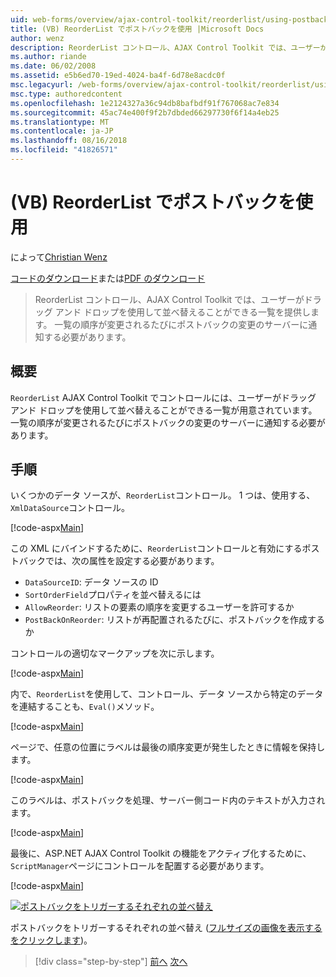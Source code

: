 ```yaml
---
uid: web-forms/overview/ajax-control-toolkit/reorderlist/using-postbacks-with-reorderlist-vb
title: (VB) ReorderList でポストバックを使用 |Microsoft Docs
author: wenz
description: ReorderList コントロール、AJAX Control Toolkit では、ユーザーがドラッグ アンド ドロップを使用して並べ替えることができる一覧を提供します。 一覧の順序が変更されるたびに、po.
ms.author: riande
ms.date: 06/02/2008
ms.assetid: e5b6ed70-19ed-4024-ba4f-6d78e8acdc0f
msc.legacyurl: /web-forms/overview/ajax-control-toolkit/reorderlist/using-postbacks-with-reorderlist-vb
msc.type: authoredcontent
ms.openlocfilehash: 1e2124327a36c94db8bafbdf91f767068ac7e834
ms.sourcegitcommit: 45ac74e400f9f2b7dbded66297730f6f14a4eb25
ms.translationtype: MT
ms.contentlocale: ja-JP
ms.lasthandoff: 08/16/2018
ms.locfileid: "41826571"
---
```

<a name="using-postbacks-with-reorderlist-vb"></a>(VB) ReorderList でポストバックを使用
====================
によって[Christian Wenz](https://github.com/wenz)

[コードのダウンロード](http://download.microsoft.com/download/9/3/f/93f8daea-bebd-4821-833b-95205389c7d0/ReorderList4.vb.zip)または[PDF のダウンロード](http://download.microsoft.com/download/2/d/c/2dc10e34-6983-41d4-9c08-f78f5387d32b/reorderlist4VB.pdf)

> ReorderList コントロール、AJAX Control Toolkit では、ユーザーがドラッグ アンド ドロップを使用して並べ替えることができる一覧を提供します。 一覧の順序が変更されるたびにポストバックの変更のサーバーに通知する必要があります。


## <a name="overview"></a>概要

`ReorderList` AJAX Control Toolkit でコントロールには、ユーザーがドラッグ アンド ドロップを使用して並べ替えることができる一覧が用意されています。 一覧の順序が変更されるたびにポストバックの変更のサーバーに通知する必要があります。

## <a name="steps"></a>手順

いくつかのデータ ソースが、`ReorderList`コントロール。 1 つは、使用する、`XmlDataSource`コントロール。

[!code-aspx[Main](using-postbacks-with-reorderlist-vb/samples/sample1.aspx)]

この XML にバインドするために、`ReorderList`コントロールと有効にするポストバックでは、次の属性を設定する必要があります。

- `DataSourceID`: データ ソースの ID
- `SortOrderField`プロパティを並べ替えるには
- `AllowReorder`: リストの要素の順序を変更するユーザーを許可するか
- `PostBackOnReorder`: リストが再配置されるたびに、ポストバックを作成するか

コントロールの適切なマークアップを次に示します。

[!code-aspx[Main](using-postbacks-with-reorderlist-vb/samples/sample2.aspx)]

内で、`ReorderList`を使用して、コントロール、データ ソースから特定のデータを連結することも、`Eval()`メソッド。

[!code-aspx[Main](using-postbacks-with-reorderlist-vb/samples/sample3.aspx)]

ページで、任意の位置にラベルは最後の順序変更が発生したときに情報を保持します。

[!code-aspx[Main](using-postbacks-with-reorderlist-vb/samples/sample4.aspx)]

このラベルは、ポストバックを処理、サーバー側コード内のテキストが入力されます。

[!code-aspx[Main](using-postbacks-with-reorderlist-vb/samples/sample5.aspx)]

最後に、ASP.NET AJAX Control Toolkit の機能をアクティブ化するために、`ScriptManager`ページにコントロールを配置する必要があります。

[!code-aspx[Main](using-postbacks-with-reorderlist-vb/samples/sample6.aspx)]


[![ポストバックをトリガーするそれぞれの並べ替え](using-postbacks-with-reorderlist-vb/_static/image2.png)](using-postbacks-with-reorderlist-vb/_static/image1.png)

ポストバックをトリガーするそれぞれの並べ替え ([フルサイズの画像を表示する をクリックします](using-postbacks-with-reorderlist-vb/_static/image3.png))。

> [!div class="step-by-step"]
> [前へ](drag-and-drop-via-reorderlist-cs.md)
> [次へ](drag-and-drop-via-reorderlist-vb.md)
